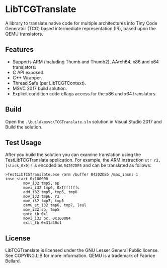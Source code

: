 LibTCGTranslate
===============

A library to translate native code for multiple architectures into Tiny Code Generator (TCG) based intermediate representation (IR), based upon the QEMU translators.

Features
--------

 * Supports ARM (including Thumb and Thumb2), AArch64, x86 and x64 translators.
 * C API exposed.
 * C++ Wrapper.
 * Thread Safe (per LibTCGTContext).
 * MSVC 2017 build solution.
 * Explicit condition code eflags access for the x86 and x64 translators.
 
Build
-----

Open the `.\build\msvc\TCGTranslate.sln` solution in Visual Studio 2017 and Build the solution.

Test Usage
----------

After you build the solution you can examine translation using the TestLibTCGTranslate application. For example, the ARM instruction `str r2, [stack_0x0]!` is encoded as `04202DE5` and can be translated as follows:

```
>TestLibTCGTranslate.exe /arm /buffer 04202DE5 /max_insns 1
insn_start 0x100000
        mov_i32 tmp5, sp
        movi_i32 tmp6, 0xfffffffc
        add_i32 tmp5, tmp5, tmp6
        mov_i32 tmp6, r2
        mov_i32 tmp7, tmp5
        qemu_st_i32 tmp6, tmp7, leul
        mov_i32 sp, tmp5
        goto_tb 0x1
        movi_i32 pc, 0x100004
        exit_tb 0x31a30c1
```

License
-------
LibTCGTranslate is licensed under the GNU Lesser General Public license. See COPYING.LIB for more information. QEMU is a trademark of Fabrice Bellard.
